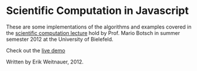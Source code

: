 Scientific Computation in Javascript
====================================

These are some implementations of the algorithms and examples covered in the [scientific computation
lecture](http://graphics.uni-bielefeld.de/teaching/ss12/computing/) hold by Prof. Mario Botsch in
summer semester 2012 at the University of Bielefeld.

Check out the [live demo](http://phigames.com/scientific-computing/)

Written by Erik Weitnauer, 2012.
